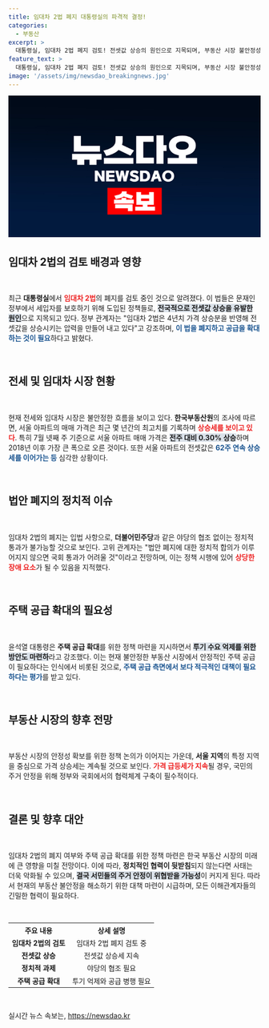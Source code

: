 ```yaml
---
title: 임대차 2법 폐지 대통령실의 파격적 결정!
categories:
  - 부동산
excerpt: >
  대통령실, 임대차 2법 폐지 검토! 전셋값 상승의 원인으로 지목되며, 부동산 시장 불안정성 심화. 여야 협조가 관건, 향후 주택 정책 방향에 귀추가 주목된다!
feature_text: >
  대통령실, 임대차 2법 폐지 검토! 전셋값 상승의 원인으로 지목되며, 부동산 시장 불안정성 심화. 여야 협조가 관건, 향후 주택 정책 방향에 귀추가 주목된다!
image: '/assets/img/newsdao_breakingnews.jpg'
---
```


<p><img src="/assets/img/newsdao_breakingnews.jpg" alt="implanttips 속보" /></p>

<h2 data-ke-size="size26">임대차 2법의 검토 배경과 영향</h2>

<p data-ke-size="size16">&nbsp;</p>

<p>최근 <b>대통령실</b>에서 <b><span style="color: #ee2323;">임대차 2법</span></b>의 폐지를 검토 중인 것으로 알려졌다. 이 법들은 문재인 정부에서 세입자를 보호하기 위해 도입된 정책들로, <b><span style="background-color: #21538527;">전국적으로 전셋값 상승을 유발한 원인</span></b>으로 지목되고 있다. 정부 관계자는 "임대차 2법은 4년치 가격 상승분을 반영해 전셋값을 상승시키는 압력을 만들어 내고 있다"고 강조하며, <b><span style="color: #1a5490;">이 법을 폐지하고 공급을 확대하는 것이 필요</span></b>하다고 밝혔다. </p>

<p data-ke-size="size16">&nbsp;</p>

<h2 data-ke-size="size26">전세 및 임대차 시장 현황</h2>

<p data-ke-size="size16">&nbsp;</p>

<p>현재 전세와 임대차 시장은 불안정한 흐름을 보이고 있다. <b>한국부동산원</b>의 조사에 따르면, 서울 아파트의 매매 가격은 최근 몇 년간의 최고치를 기록하며 <b><span style="color: #ee2323;">상승세를 보이고 있다</span></b>. 특히 7월 넷째 주 기준으로 서울 아파트 매매 가격은 <b><span style="background-color: #21538527;">전주 대비 0.30% 상승</span></b>하며 2018년 이후 가장 큰 폭으로 오른 것이다. 또한 서울 아파트의 전셋값은 <b><span style="color: #1a5490;">62주 연속 상승세를 이어가는 등</span></b> 심각한 상황이다.</p>

<p data-ke-size="size16">&nbsp;</p>

<h2 data-ke-size="size26">법안 폐지의 정치적 이슈</h2>

<p data-ke-size="size16">&nbsp;</p>

<p>임대차 2법의 폐지는 입법 사항으로, <b>더불어민주당</b>과 같은 야당의 협조 없이는 정치적 통과가 불가능할 것으로 보인다. 고위 관계자는 "법안 폐지에 대한 정치적 합의가 이루어지지 않으면 국회 통과가 어려울 것"이라고 전망하며, 이는 정책 시행에 있어 <b><span style="color: #ee2323;">상당한 장애 요소</span></b>가 될 수 있음을 지적했다. </p>

<p data-ke-size="size16">&nbsp;</p>

<h2 data-ke-size="size26">주택 공급 확대의 필요성</h2>

<p data-ke-size="size16">&nbsp;</p>

<p>윤석열 대통령은 <b>주택 공급 확대</b>를 위한 정책 마련을 지시하면서 <b><span style="background-color: #21538527;">투기 수요 억제를 위한 방안도 마련하</span></b>라고 강조했다. 이는 현재 불안정한 부동산 시장에서 안정적인 주택 공급이 필요하다는 인식에서 비롯된 것으로, <b><span style="color: #1a5490;">주택 공급 측면에서 보다 적극적인 대책이 필요하다는 평가</span></b>를 받고 있다. </p>

<p data-ke-size="size16">&nbsp;</p>

<h2 data-ke-size="size26">부동산 시장의 향후 전망</h2>

<p data-ke-size="size16">&nbsp;</p>

<p>부동산 시장의 안정성 확보를 위한 정책 논의가 이어지는 가운데, <b>서울 지역</b>의 특정 지역을 중심으로 가격 상승세는 계속될 것으로 보인다. <b><span style="color: #ee2323;">가격 급등세가 지속</span></b>될 경우, 국민의 주거 안정을 위해 정부와 국회에서의 협력체계 구축이 필수적이다. </p>

<p data-ke-size="size16">&nbsp;</p>

<h2 data-ke-size="size26">결론 및 향후 대안</h2>

<p data-ke-size="size16">&nbsp;</p>

<p>임대차 2법의 폐지 여부와 주택 공급 확대를 위한 정책 마련은 한국 부동산 시장의 미래에 큰 영향을 미칠 전망이다. 이에 따라, <b>정치적인 협력이 뒷받침</b>되지 않는다면 사태는 더욱 악화될 수 있으며, <b><span style="background-color: #21538527;">결국 서민들의 주거 안정이 위협받을 가능성</span></b>이 커지게 된다. 따라서 현재의 부동산 불안정을 해소하기 위한 대책 마련이 시급하며, 모든 이해관계자들의 긴밀한 협력이 필요하다. </p>

<p data-ke-size="size16">&nbsp;</p>

<table>
    <tr>
        <th><b>주요 내용</b></th>
        <th><b>상세 설명</b></th>
    </tr>
    <tr>
        <td style="text-align: center; height: 17px;"><b>임대차 2법의 검토</b></td>
        <td style="text-align: center; height: 17px;">임대차 2법 폐지 검토 중</td>
    </tr>
    <tr>
        <td style="text-align: center; height: 17px;"><b>전셋값 상승</b></td>
        <td style="text-align: center; height: 17px;">전셋값 상승세 지속</td>
    </tr>
    <tr>
        <td style="text-align: center; height: 17px;"><b>정치적 과제</b></td>
        <td style="text-align: center; height: 17px;">야당의 협조 필요</td>
    </tr>
    <tr>
        <td style="text-align: center; height: 17px;"><b>주택 공급 확대</b></td>
        <td style="text-align: center; height: 17px;">투기 억제와 공급 병행 필요</td>
    </tr>
</table>

<p data-ke-size="size16">&nbsp;</p>
실시간 뉴스 속보는, <a href="https://newsdao.kr" rel="dofollow">https://newsdao.kr</a>


